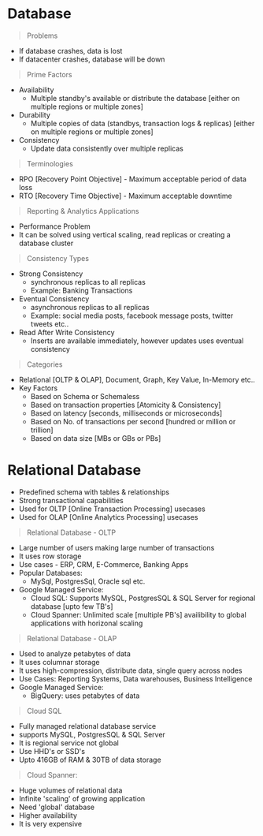 # Database

> Problems
- If database crashes, data is lost
- If datacenter crashes, database will be down

> Prime Factors
- Availability
  - Multiple standby's available or distribute the database [either on multiple regions or multiple zones]
- Durability
  - Multiple copies of data (standbys, transaction logs & replicas) [either on multiple regions or multiple zones]
- Consistency
  - Update data consistently over multiple replicas 
 
> Terminologies
- RPO [Recovery Point Objective] - Maximum acceptable period of data loss
- RTO [Recovery Time Objective] - Maximum acceptable downtime

> Reporting & Analytics Applications 
- Performance Problem
- It can be solved using vertical scaling, read replicas or creating a database cluster

> Consistency Types
- Strong Consistency
  - synchronous replicas to all replicas
  - Example: Banking Transactions
- Eventual Consistency 
  - asynchronous replicas to all replicas
  - Example: social media posts, facebook message posts, twitter tweets etc..
- Read After Write Consistency
  - Inserts are available immediately, however updates uses eventual consistency

> Categories
- Relational [OLTP & OLAP], Document, Graph, Key Value, In-Memory etc..
- Key Factors
  - Based on Schema or Schemaless
  - Based on transaction properties [Atomicity & Consistency]
  - Based on latency [seconds, milliseconds or microseconds]
  - Based on No. of transactions per second [hundred or million or trillion]
  - Based on data size [MBs or GBs or PBs]     

# Relational Database
- Predefined schema with tables & relationships
- Strong transactional capabilities
- Used for OLTP [Online Transaction Processing] usecases
- Used for OLAP [Online Analytics Processing] usecases

> Relational Database - OLTP
- Large number of users making large number of transactions
- It uses row storage
- Use cases - ERP, CRM, E-Commerce, Banking Apps
- Popular Databases:
  - MySql, PostgresSql, Oracle sql etc.
- Google Managed Service:
  - Cloud SQL: Supports MySQL, PostgresSQL & SQL Server for regional database [upto few TB's]
  - Cloud Spanner: Unlimited scale [multiple PB's] availibility to global applications with horizonal scaling

> Relational Database - OLAP
- Used to analyze petabytes of data
- It uses columnar storage
- It uses high-compression, distribute data, single query across nodes
- Use Cases: Reporting Systems, Data warehouses, Business Intelligence
- Google Managed Service:
  - BigQuery: uses petabytes of data  

> Cloud SQL
- Fully managed relational database service
- supports MySQL, PostgresSQL & SQL Server
- It is regional service not global
- Use HHD's or SSD's
- Upto 416GB of RAM & 30TB of data storage

> Cloud Spanner:
- Huge volumes of relational data
- Infinite 'scaling' of growing application
- Need 'global' database
- Higher availability
- It is very expensive 
